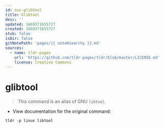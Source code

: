 ```yaml
---
id: osx.glibtool
title: Glibtool
desc: ''
updated: 1669371655727
created: 1669371655727
stub: false
isDir: false
gitNotePath: 'pages/{{ noteHiearchy }}.md'
sources:
  - name: tldr-pages
    url: 'https://github.com/tldr-pages/tldr/blob/master/LICENSE.md'
    license: Creative Commons
---
```

# glibtool

> This command is an alias of GNU `libtool`.

- View documentation for the original command:

`tldr -p linux libtool`

